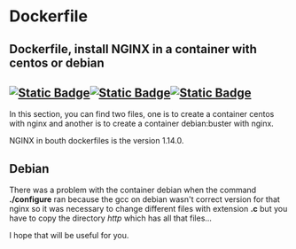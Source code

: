 # Dockerfile


## Dockerfile, install NGINX in a container with centos or debian


[![Static Badge](https://img.shields.io/badge/NGINX-009639&logo=nginx)](#)[![Static Badge](https://img.shields.io/badge/Centos-262577?logo=centos)](#)[![Static Badge](https://img.shields.io/badge/Debian-A81D33&logo=debian)](#)
---
In this section, you can find two files, one is to create a container centos with nginx and another is to create a container debian:buster with nginx. 


NGINX in bouth dockerfiles is the version 1.14.0. 


## Debian


There was a problem with the container debian when the command **./configure** ran because the gcc on debian wasn't correct version for that nginx so it was necessary to change different files with extension **.c** but you have to copy the directory *http* which has all that files...



I hope that will be useful for you.


